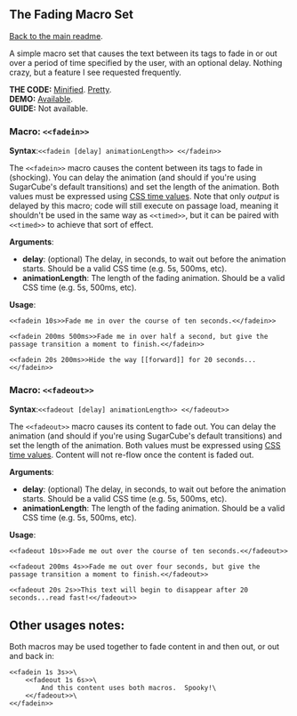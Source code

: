 ## The Fading Macro Set

[Back to the main readme](https://github.com/ChapelR/custom-macros-for-sugarcube-2/blob/master/readme.md).

A simple macro set that causes the text between its tags to fade in or out over a period of time specified by the user, with an optional delay. Nothing crazy, but a feature I see requested frequently.

**THE CODE:** [Minified](https://github.com/ChapelR/custom-macros-for-sugarcube-2/blob/master/scripts/minified/fading-macro-set.min.js). [Pretty](https://github.com/ChapelR/custom-macros-for-sugarcube-2/blob/master/scripts/fading-macro-set.js).  
**DEMO:** [Available](http://holylandgame.com/custom-macros.html).  
**GUIDE:** Not available.

### Macro: `<<fadein>>`

**Syntax**:`<<fadein [delay] animationLength>> <</fadein>>`

The `<<fadein>>` macro causes the content between its tags to fade in (shocking).  You can delay the animation (and should if you're using SugarCube's default transitions) and set the length of the animation.  Both values must be expressed using [CSS time values](https://developer.mozilla.org/en-US/docs/Web/CSS/time).  Note that only *output* is delayed by this macro; code will still execute on passage load, meaning it shouldn't be used in the same way as `<<timed>>`, but it can be paired with `<<timed>>` to achieve that sort of effect.

**Arguments**:

* **delay**: (optional) The delay, in seconds, to wait out before the animation starts.  Should be a valid CSS time (e.g. 5s, 500ms, etc).
* **animationLength**: The length of the fading animation.  Should be a valid CSS time (e.g. 5s, 500ms, etc).


**Usage**:
```
<<fadein 10s>>Fade me in over the course of ten seconds.<</fadein>>

<<fadein 200ms 500ms>>Fade me in over half a second, but give the passage transition a moment to finish.<</fadein>>

<<fadein 20s 200ms>>Hide the way [[forward]] for 20 seconds...<</fadein>>
```

### Macro: `<<fadeout>>`

**Syntax**:`<<fadeout [delay] animationLength>> <</fadeout>>`

The `<<fadeout>>` macro causes its content to fade out.  You can delay the animation (and should if you're using SugarCube's default transitions) and set the length of the animation.  Both values must be expressed using [CSS time values](https://developer.mozilla.org/en-US/docs/Web/CSS/time).  Content will not re-flow once the content is faded out.

**Arguments**:

* **delay**: (optional) The delay, in seconds, to wait out before the animation starts.  Should be a valid CSS time (e.g. 5s, 500ms, etc).
* **animationLength**: The length of the fading animation.  Should be a valid CSS time (e.g. 5s, 500ms, etc).

**Usage**:
```
<<fadeout 10s>>Fade me out over the course of ten seconds.<</fadeout>>

<<fadeout 200ms 4s>>Fade me out over four seconds, but give the passage transition a moment to finish.<</fadeout>>

<<fadeout 20s 2s>>This text will begin to disappear after 20 seconds...read fast!<</fadeout>>
```

## Other usages notes:

Both macros may be used together to fade content in and then out, or out and back in:

```
<<fadein 1s 3s>>\
	<<fadeout 1s 6s>>\
		And this content uses both macros.  Spooky!\
	<</fadeout>>\
<</fadein>>
```